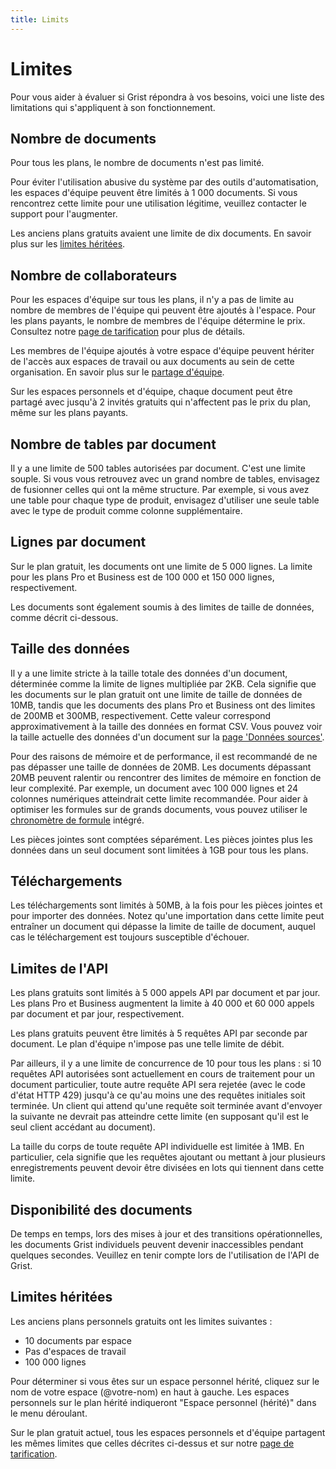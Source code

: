 ```yaml
---
title: Limits
---
```


# Limites

Pour vous aider à évaluer si Grist répondra à vos besoins, voici une liste des limitations qui s'appliquent à son fonctionnement.

## Nombre de documents

Pour tous les plans, le nombre de documents n'est pas limité.

Pour éviter l'utilisation abusive du système par des outils d'automatisation, les espaces d'équipe peuvent être limités à 1 000 documents. Si vous rencontrez cette limite pour une utilisation légitime, veuillez contacter le support pour l'augmenter.

Les anciens plans gratuits avaient une limite de dix documents. En savoir plus sur les [limites héritées](#legacy-limits).

## Nombre de collaborateurs

Pour les espaces d'équipe sur tous les plans, il n'y a pas de limite au nombre de membres de l'équipe qui peuvent être ajoutés à l'espace. Pour les plans payants, le nombre de membres de l'équipe détermine le prix. Consultez notre [page de tarification](https://www.getgrist.com/pricing) pour plus de détails.

Les membres de l'équipe ajoutés à votre espace d'équipe peuvent hériter de l'accès aux espaces de travail ou aux documents au sein de cette organisation. En savoir plus sur le [partage d'équipe](team-sharing.md).

Sur les espaces personnels et d'équipe, chaque document peut être partagé avec jusqu'à 2 invités gratuits qui n'affectent pas le prix du plan, même sur les plans payants.

## Nombre de tables par document

Il y a une limite de 500 tables autorisées par document. C'est une limite souple. Si vous vous retrouvez avec un grand nombre de tables, envisagez de fusionner celles qui ont la même structure. Par exemple, si vous avez une table pour chaque type de produit, envisagez d'utiliser une seule table avec le type de produit comme colonne supplémentaire.

## Lignes par document

Sur le plan gratuit, les documents ont une limite de 5 000 lignes. La limite pour les plans Pro et Business est de 100 000 et 150 000 lignes, respectivement.

Les documents sont également soumis à des limites de taille de données, comme décrit ci-dessous.

## Taille des données

Il y a une limite stricte à la taille totale des données d'un document, déterminée comme la limite de lignes multipliée par 2KB. Cela signifie que les documents sur le plan gratuit ont une limite de taille de données de 10MB, tandis que les documents des plans Pro et Business ont des limites de 200MB et 300MB, respectivement. Cette valeur correspond approximativement à la taille des données en format CSV. Vous pouvez voir la taille actuelle des données d'un document sur la [page 'Données sources'](https://support.getgrist.com/raw-data/#usage).

Pour des raisons de mémoire et de performance, il est recommandé de ne pas dépasser une taille de données de 20MB. Les documents dépassant 20MB peuvent ralentir ou rencontrer des limites de mémoire en fonction de leur complexité. Par exemple, un document avec 100 000 lignes et 24 colonnes numériques atteindrait cette limite recommandée. Pour aider à optimiser les formules sur de grands documents, vous pouvez utiliser le [chronomètre de formule](https://support.getgrist.com/formula-timer/) intégré.

Les pièces jointes sont comptées séparément. Les pièces jointes plus les données dans un seul document sont limitées à 1GB pour tous les plans.

## Téléchargements

Les téléchargements sont limités à 50MB, à la fois pour les pièces jointes et pour importer des données. Notez qu'une importation dans cette limite peut entraîner un document qui dépasse la limite de taille de document, auquel cas le téléchargement est toujours susceptible d'échouer.

## Limites de l'API

Les plans gratuits sont limités à 5 000 appels API par document et par jour. Les plans Pro et Business augmentent la limite à 40 000 et 60 000 appels par document et par jour, respectivement.

Les plans gratuits peuvent être limités à 5 requêtes API par seconde par document. Le plan d'équipe n'impose pas une telle limite de débit.

Par ailleurs, il y a une limite de concurrence de 10 pour tous les plans : si 10 requêtes API autorisées sont actuellement en cours de traitement pour un document particulier, toute autre requête API sera rejetée (avec le code d'état HTTP 429) jusqu'à ce qu'au moins une des requêtes initiales soit terminée. Un client qui attend qu'une requête soit terminée avant d'envoyer la suivante ne devrait pas atteindre cette limite (en supposant qu'il est le seul client accédant au document).

La taille du corps de toute requête API individuelle est limitée à 1MB. En particulier, cela signifie que les requêtes ajoutant ou mettant à jour plusieurs enregistrements peuvent devoir être divisées en lots qui tiennent dans cette limite.

## Disponibilité des documents

De temps en temps, lors des mises à jour et des transitions opérationnelles, les documents Grist individuels peuvent devenir inaccessibles pendant quelques secondes. Veuillez en tenir compte lors de l'utilisation de l'API de Grist.

## Limites héritées

Les anciens plans personnels gratuits ont les limites suivantes :

* 10 documents par espace
* Pas d'espaces de travail
* 100 000 lignes

Pour déterminer si vous êtes sur un espace personnel hérité, cliquez sur le nom de votre espace (@votre-nom) en haut à gauche. Les espaces personnels sur le plan hérité indiqueront "Espace personnel (hérité)" dans le menu déroulant.

Sur le plan gratuit actuel, tous les espaces personnels et d'équipe partagent les mêmes limites que celles décrites ci-dessus et sur notre [page de tarification](https://www.getgrist.com/pricing).

